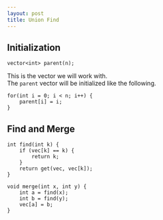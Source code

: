 ```yaml
---
layout: post
title: Union Find
---
```


## Initialization
```
vector<int> parent(n);
```
This is the vector we will work with.\
The `parent` vector will be initialized like the following.
```
for(int i = 0; i < n; i++) {
    parent[i] = i;
}
```

## Find and Merge
```
int find(int k) {
    if (vec[k] == k) {
        return k;
    }
    return get(vec, vec[k]);
}

void merge(int x, int y) {
    int a = find(x);
    int b = find(y);
    vec[a] = b;
}
```